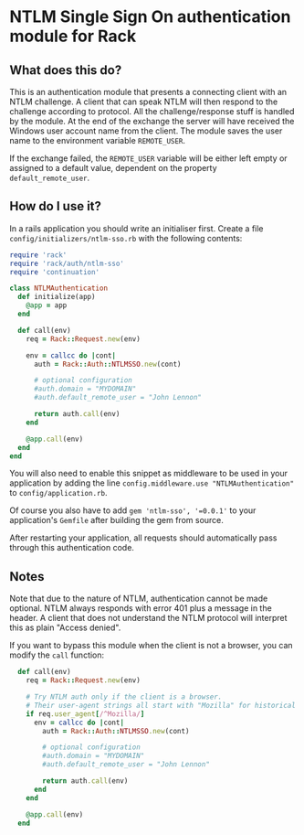# NTLM Single Sign On authentication module for Rack

## What does this do?

This is an authentication module that presents a connecting client with an NTLM
challenge. A client that can speak NTLM will then respond to the challenge
according to protocol. All the challenge/response stuff is handled by the
module. At the end of the exchange the server will have received the Windows
user account name from the client. The module saves the user name to the
environment variable `REMOTE_USER`.

If the exchange failed, the `REMOTE_USER` variable will be either left empty or
assigned to a default value, dependent on the property `default_remote_user`.


## How do I use it?

In a rails application you should write an initialiser first. Create a file `config/initializers/ntlm-sso.rb` with the following contents:

```ruby
require 'rack'
require 'rack/auth/ntlm-sso'
require 'continuation'

class NTLMAuthentication
  def initialize(app)
    @app = app
  end

  def call(env)
    req = Rack::Request.new(env)

    env = callcc do |cont|
      auth = Rack::Auth::NTLMSSO.new(cont)

      # optional configuration
      #auth.domain = "MYDOMAIN"
      #auth.default_remote_user = "John Lennon"

      return auth.call(env)
    end

    @app.call(env)
  end
end
```

You will also need to enable this snippet as middleware to be used in your
application by adding the line `config.middleware.use "NTLMAuthentication"` to
`config/application.rb`.

Of course you also have to add `gem 'ntlm-sso', '=0.0.1'` to your application's
`Gemfile` after building the gem from source.

After restarting your application, all requests should automatically pass
through this authentication code.


## Notes

Note that due to the nature of NTLM, authentication cannot be made optional.
NTLM always responds with error 401 plus a message in the header. A client that
does not understand the NTLM protocol will interpret this as plain "Access
denied".

If you want to bypass this module when the client is not a browser, you can
modify the `call` function:

```ruby
  def call(env)
    req = Rack::Request.new(env)

    # Try NTLM auth only if the client is a browser.
    # Their user-agent strings all start with "Mozilla" for historical reasons.
    if req.user_agent[/^Mozilla/]
      env = callcc do |cont|
        auth = Rack::Auth::NTLMSSO.new(cont)

        # optional configuration
        #auth.domain = "MYDOMAIN"
        #auth.default_remote_user = "John Lennon"

        return auth.call(env)
      end
    end

    @app.call(env)
  end
```
